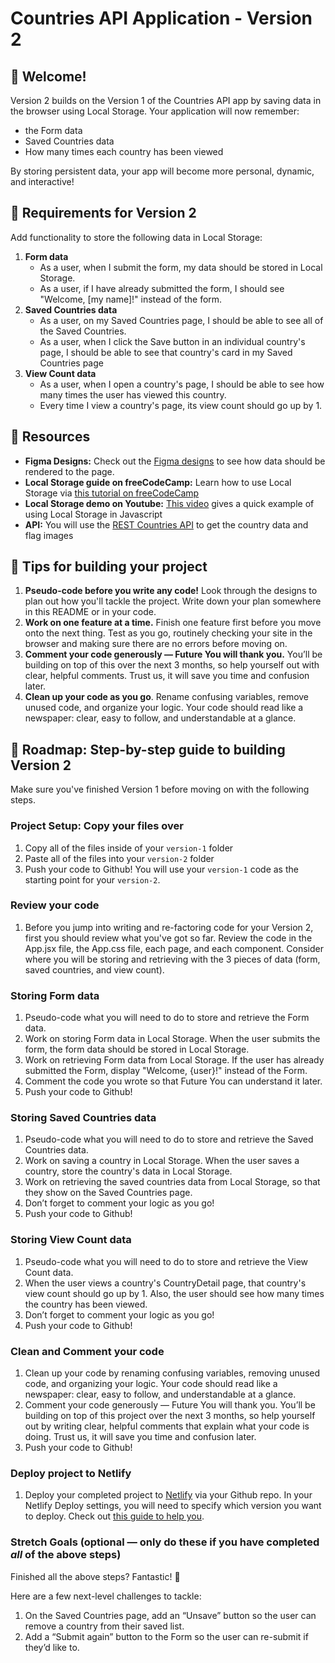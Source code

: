 # Countries API Application - Version 2

## 👋 Welcome!

Version 2 builds on the Version 1 of the Countries API app by saving data in the browser using Local Storage. Your application will now remember:
- the Form data
- Saved Countries data
- How many times each country has been viewed

By storing persistent data, your app will become more personal, dynamic, and interactive!

## 🎯 Requirements for Version 2

Add functionality to store the following data in Local Storage: 

1. **Form data**
    - As a user, when I submit the form, my data should be stored in Local Storage.
    - As a user, if I have already submitted the form, I should see "Welcome, [my name]!" instead of the form. 
2. **Saved Countries data**
    - As a user, on my Saved Countries page, I should be able to see all of the Saved Countries.
    - As a user, when I click the Save button in an individual country's page, I should be able to see that country's card in my Saved Countries page
3. **View Count data** 
    - As a user, when I open a country's page, I should be able to see how many times the user has viewed this country.
    - Every time I view a country's page, its view count should go up by 1.

## 🔗 Resources

- **Figma Designs:** Check out the [Figma designs](https://www.figma.com/design/YuEMNteoQic0h6RRiYprpV/Countries-API-Project?node-id=1404-2&p=f&t=ebcCUsOp0YVNRmYK-0) to see how data should be rendered to the page. 
- **Local Storage guide on freeCodeCamp:** Learn how to use Local Storage via [this tutorial on freeCodeCamp](https://www.freecodecamp.org/news/use-local-storage-in-modern-applications/)
- **Local Storage demo on Youtube:** [This video](https://www.youtube.com/watch?v=AUOzvFzdIk4) gives a quick example of using Local Storage in Javascript
- **API:** You will use the [REST Countries API](https://restcountries.com) to get the country data and flag images

## 📝 Tips for building your project

1. **Pseudo-code before you write any code!** Look through the designs to plan out how you'll tackle the project. Write down your plan somewhere in this README or in your code.
2. **Work on one feature at a time.** Finish one feature first before you move onto the next thing. Test as you go, routinely checking your site in the browser and making sure there are no errors before moving on. 
3. **Comment your code generously — Future You will thank you.** You’ll be building on top of this over the next 3 months, so help yourself out with clear, helpful comments. Trust us, it will save you time and confusion later.
4. **Clean up your code as you go**. Rename confusing variables, remove unused code, and organize your logic. Your code should read like a newspaper: clear, easy to follow, and understandable at a glance.

## 🚀 Roadmap: Step-by-step guide to building Version 2
Make sure you've finished Version 1 before moving on with the following steps.

### Project Setup: Copy your files over 
1. Copy all of the files inside of your `version-1` folder
2. Paste all of the files into your `version-2` folder
3. Push your code to Github! You will use your `version-1` code as the starting point for your `version-2`. 

### Review your code 
1. Before you jump into writing and re-factoring code for your Version 2, first you should review what you've got so far. Review the code in the App.jsx file, the App.css file, each page, and each component. Consider where you will be storing and retrieving with the 3 pieces of data (form, saved countries, and view count). 

### Storing Form data
1. Pseudo-code what you will need to do to store and retrieve the Form data. 
2. Work on storing Form data in Local Storage. When the user submits the form, the form data should be stored in Local Storage.
3. Work on retrieving Form data from Local Storage. If the user has already submitted the Form, display "Welcome, {user}!" instead of the Form.
4. Comment the code you wrote so that Future You can understand it later.
5. Push your code to Github! 

### Storing Saved Countries data
1. Pseudo-code what you will need to do to store and retrieve the Saved Countries data.
2. Work on saving a country in Local Storage. When the user saves a country, store the country's data in Local Storage.
3. Work on retrieving the saved countries data from Local Storage, so that they show on the Saved Countries page. 
4. Don’t forget to comment your logic as you go!
5. Push your code to Github!

### Storing View Count data 
1. Pseudo-code what you will need to do to store and retrieve the View Count data. 
2. When the user views a country's CountryDetail page, that country's view count should go up by 1. Also, the user should see how many times the country has been viewed. 
3. Don’t forget to comment your logic as you go!
4. Push your code to Github!

### Clean and Comment your code 
1. Clean up your code by renaming confusing variables, removing unused code, and organizing your logic. Your code should read like a newspaper: clear, easy to follow, and understandable at a glance.
2. Comment your code generously — Future You will thank you. You’ll be building on top of this project over the next 3 months, so help yourself out by writing clear, helpful comments that explain what your code is doing. Trust us, it will save you time and confusion later.
3. Push your code to Github!

### Deploy project to Netlify
1. Deploy your completed project to [Netlify](https://www.netlify.com/) via your Github repo. In your Netlify Deploy settings, you will need to specify which version you want to deploy. Check out [this guide to help you](https://docs.google.com/document/d/18jxCUA0bebCyYaIHy8aaKMgOQH4w5-b-iCGDWpV4K4M/edit?tab=t.jnwta4jrhylr#heading=h.scmsi7a6s9yz).

### Stretch Goals (optional — only do these if you have completed _all_ of the above steps)

Finished all the above steps? Fantastic! 🎉

Here are a few next-level challenges to tackle:
1. On the Saved Countries page, add an “Unsave” button so the user can remove a country from their saved list.
2. Add a “Submit again” button to the Form so the user can re-submit if they’d like to.
